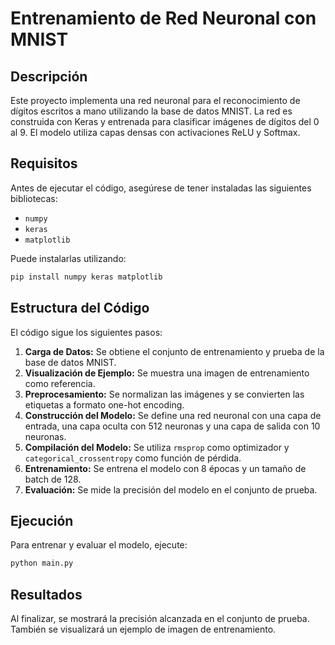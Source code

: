 # Entrenamiento de Red Neuronal con MNIST

## Descripción
Este proyecto implementa una red neuronal para el reconocimiento de dígitos escritos a mano utilizando la base de datos MNIST. La red es construida con Keras y entrenada para clasificar imágenes de dígitos del 0 al 9. El modelo utiliza capas densas con activaciones ReLU y Softmax.

## Requisitos
Antes de ejecutar el código, asegúrese de tener instaladas las siguientes bibliotecas:

- `numpy`
- `keras`
- `matplotlib`

Puede instalarlas utilizando:
```bash
pip install numpy keras matplotlib
```

## Estructura del Código
El código sigue los siguientes pasos:
1. **Carga de Datos:** Se obtiene el conjunto de entrenamiento y prueba de la base de datos MNIST.
2. **Visualización de Ejemplo:** Se muestra una imagen de entrenamiento como referencia.
3. **Preprocesamiento:** Se normalizan las imágenes y se convierten las etiquetas a formato one-hot encoding.
4. **Construcción del Modelo:** Se define una red neuronal con una capa de entrada, una capa oculta con 512 neuronas y una capa de salida con 10 neuronas.
5. **Compilación del Modelo:** Se utiliza `rmsprop` como optimizador y `categorical_crossentropy` como función de pérdida.
6. **Entrenamiento:** Se entrena el modelo con 8 épocas y un tamaño de batch de 128.
7. **Evaluación:** Se mide la precisión del modelo en el conjunto de prueba.

## Ejecución
Para entrenar y evaluar el modelo, ejecute:
```bash
python main.py
```


## Resultados
Al finalizar, se mostrará la precisión alcanzada en el conjunto de prueba. También se visualizará un ejemplo de imagen de entrenamiento.